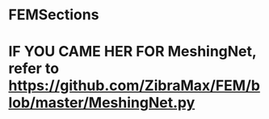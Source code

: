 # FEMSections

# IF YOU CAME HER FOR MeshingNet, refer to https://github.com/ZibraMax/FEM/blob/master/MeshingNet.py
